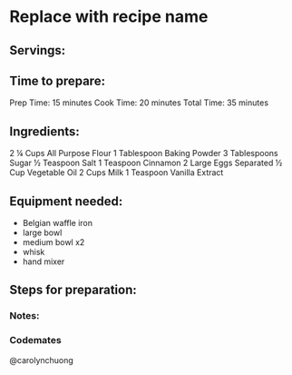 # Replace with recipe name

## Servings: 

## Time to prepare: 
Prep Time: 15 minutes
Cook Time: 20 minutes
Total Time: 35 minutes

## Ingredients:
2 ¼ Cups All Purpose Flour
1 Tablespoon Baking Powder
3 Tablespoons Sugar
½ Teaspoon Salt
1 Teaspoon Cinnamon
2 Large Eggs Separated
½ Cup Vegetable Oil
2 Cups Milk
1 Teaspoon Vanilla Extract


## Equipment needed:
- Belgian waffle iron
- large bowl
- medium bowl x2
- whisk
- hand mixer

## Steps for preparation:



### Notes:



### Codemates #
@carolynchuong 
